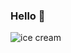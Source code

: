 ### Hello 👋

![ice cream](https://user-images.githubusercontent.com/39345/110343616-f6a72e80-802c-11eb-89d2-85486a0ea96c.gif)
